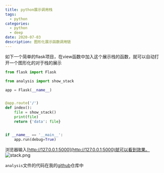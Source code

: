 ```yaml
---
title: python展示调用栈
tags:
  - python
categories:
  - python
  - deep
date: 2020-07-03
description: 图形化展示函数调用链
---
```

如下一个简单的flask项目，在view函数中加入这个展示栈的函数，就可以自动打开一个图形化的对于栈的展示
<!-- more -->
```python
from flask import Flask

from analysis import show_stack

app = Flask(__name__)


@app.route('/')
def index():
    file = show_stack()
    print(file)
    return {'data': file}


if __name__ == '__main__':
    app.run(debug=True)

```

浏览器输入[http://127.0.0.1:5000](http://127.0.0.1:5000)就可以看到效果。
![stack.png](https://i.loli.net/2020/07/03/K1zqjI87bFOlTUi.png)

`analysis`文件的代码在我的[github](https://github.com/vissssa/awesome-pythonlib/blob/master/analysis.py#L13)仓库中
